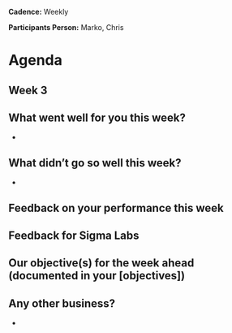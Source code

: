 __Cadence:__ Weekly

__Participants Person:__ Marko, Chris


# Agenda

## Week 3

What went well for you this week?
- 
- 

What didn’t go so well this week?
- 
- 

Feedback on your performance this week
- 

Feedback for Sigma Labs
- 

Our objective(s) for the week ahead (documented in your [objectives]) 
- 

Any other business?
- 
- 